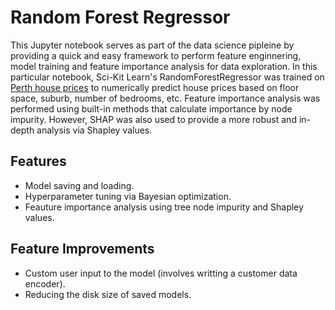 # Random Forest Regressor
This Jupyter notebook serves as part of the data science pipleine by providing a quick and easy framework to
perform feature enginnering, model training and feature importance analysis for data exploration. In this particular notebook,
Sci-Kit Learn's RandomForestRegressor was trained on [Perth house prices](https://www.kaggle.com/datasets/syuzai/perth-house-prices) to
numerically predict house prices based on floor space, suburb, number of bedrooms, etc. Feature importance analysis was performed using 
built-in methods that calculate importance by node impurity. However, SHAP was also used to provide a more robust and in-depth analysis
via Shapley values.

## Features

- Model saving and loading.
- Hyperparameter tuning via Bayesian optimization.
- Feauture importance analysis using tree node impurity and Shapley values.

## Feature Improvements

- Custom user input to the model (involves writting a customer data encoder).
- Reducing the disk size of saved models.
